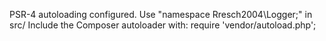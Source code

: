 PSR-4 autoloading configured. Use "namespace Rresch2004\Logger;" in src/
Include the Composer autoloader with: require 'vendor/autoload.php';
